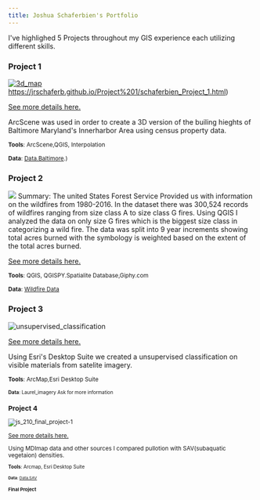 ```yaml
---
title: Joshua Schaferbien's Portfolio
---
```


I've highlighed  5 Projects throughout my GIS experience each utilizing different skills.

### Project 1

[![3d_map](https://user-images.githubusercontent.com/42807889/49681322-cf3c1280-fa6d-11e8-81bf-d96f2be6bcce.GIF)](https://user-images.githubusercontent.com/42807889/49681322-cf3c1280-fa6d-11e8-81bf-d96f2be6bcce.GIF)https://jrschaferb.github.io/Project%201/schaferbien_Project_1.html)

[See more details here.](https://jrschaferb.github.io/Project%201/schaferbien_Project_1.html)

ArcScene was used in order to create a 3D version of the builing hieghts of Baltimore Maryland's Innerharbor Area using census property data.

<small>__Tools__: ArcScene,QGIS, Interpolation</small>

<small>__Data__:
[Data.Baltimore](https://data.baltimorecity.gov/Geographic/Building-Footprint-Shape/deus-s85f).)</small>

### Project 2

![](https://media.giphy.com/media/Yk1Ld08LwKh4ytPH50/giphy.gif)
Summary: The united States Forest Service Provided us with information on the wildfires from 1980-2016. In the dataset there was 300,524 records of wildfires ranging from size class A to size class G fires. Using QGIS I analyzed the data on only size G fires which is the biggest size class in categorizing a wild fire. The data was split into 9 year increments showing total acres burned with the symbology is weighted based on the extent of the total acres burned.   

[See more details here.](https://jrschaferb.github.io/Project%202/schaferbien_Project_2.html)

<small>__Tools__: QGIS, QGISPY.Spatialite Database,Giphy.com</small>

<small>__Data__:
[Wildfire Data](https://wildfire.cr.usgs.gov/firehistory/data.html)</small>

### Project 3

![unsupervised_classification](https://user-images.githubusercontent.com/42807889/49681481-70c46380-fa70-11e8-9861-9585bb6143b7.jpg)

[See more details here.](https://jrschaferb.github.io/Project%203/Project_3.html)

Using Esri's Desktop Suite we created a unsupervised classification on visible materials from satelite imagery.

<small>__Tools__: ArcMap,Esri Desktop Suite

<small>__Data__:
Laurel_imagery Ask for more information </small>

### Project 4

![js_210_final_project-1](https://user-images.githubusercontent.com/42807889/49681927-c2242100-fa77-11e8-9d07-588f33869bec.jpg)

[See more details here.](https://jrschaferb.github.io/Project%204/project_4.html)

Using MDImap data and other sources I compared pullotion with SAV(subaquatic vegetaion) densities.

<small>__Tools__: Arcmap, Esri Desktop Suite

<small>__Data__:
[Data.SAV](http://geodata.md.gov/sggatlas/index.html?sggWebmap=83c1553112794d0d81db4f4304345357&sggTheme=streamHealth&extent=-79.1489,38.0633,-75.0922,39.874&extentBBox=-8555926.975646812,4770258.749917697,-8522027.153602384,4802400.52031157&extentSR=102100)
 

### Final Project 
